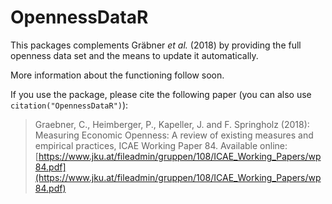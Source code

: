 # OpennessDataR

This packages complements Gräbner *et al.* (2018) by providing the full openness data set and the means to update it automatically.

More information about the functioning follow soon.

If you use the package, please cite the following paper (you can also use `citation("OpennessDataR")`):

> Graebner, C., Heimberger, P., Kapeller, J. and F. Springholz (2018): Measuring
  Economic Openness: A review of existing measures and empirical practices, ICAE
  Working Paper 84. Available online:
  [https://www.jku.at/fileadmin/gruppen/108/ICAE_Working_Papers/wp84.pdf](https://www.jku.at/fileadmin/gruppen/108/ICAE_Working_Papers/wp84.pdf)
